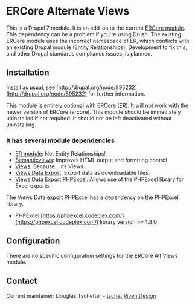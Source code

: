 # ERCore Alternate Views

This is a Drupal 7 module. It is an add-on to the current 
[ERCore module](https://github.com/EPSCoR/ERCore-3.1). This dependency can be 
a problem if you're using Drush. The existing ERCore module uses the incorrect 
namespace of ER, which conflicts with an existing Drupal module (Entity 
Relationships). Development to fix this, and other Drupal standards compliance 
issues, is planned.

## Installation ##
Install as usual, see 
[http://drupal.org/node/895232](http://drupal.org/node/895232) for further 
information. 

This module is entirely optional with ERCore (ER). It will not work with the 
newer version of ERCore (ercore). This module should be immediately uninstalled 
if not required. It should not be left deactivated without uninstalling.

### It has several module dependencies ### 
  * [ER module](https://github.com/EPSCoR/ERCore-3.1): Not Entity Relationships!
  * [Semanticviews](https://www.drupal.org/project/semanticviews): Improves HTML 
output and formtting control
  * [Views](https://www.drupal.org/project/views): Because... its Views.
  * [Views Data Export](https://www.drupal.org/project/views_data_export): Export 
data as downloadable files.
  * [Views Data Export PHPExcel](https://www.drupal.org/project/views_data_export_phpexcel):
Allows use of the PHPExcel library for Excel exports.
 
The Views Data export PHPExcel has a dependency on the PHPExcel library.
  * PHPExcel [https://phpexcel.codeplex.com/](https://phpexcel.codeplex.com/) 
  library version >= 1.8.0
 
## Configuration ##
There are no specific configuration settings for the ERCore Alt Views module.
 
## Contact ##
Current maintainer:
Douglas Tschetter - [tschet](https://www.drupal.org/u/tschet)
[Riven Design](http://rivendesign.com)

